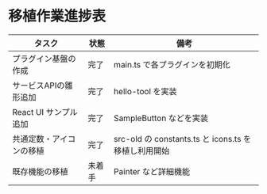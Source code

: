 # 移植作業進捗表

| タスク | 状態 | 備考 |
|-------|------|------|
| プラグイン基盤の作成 | 完了 | main.ts で各プラグインを初期化 |
| サービスAPIの雛形追加 | 完了 | hello-tool を実装 |
| React UI サンプル追加 | 完了 | SampleButton などを実装 |
| 共通定数・アイコンの移植 | 完了 | src-old の constants.ts と icons.ts を移植し利用開始 |
| 既存機能の移植 | 未着手 | Painter など詳細機能 |
